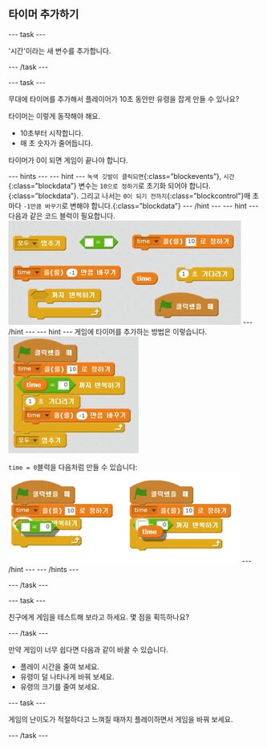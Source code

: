 ## 타이머 추가하기

--- task ---

'시간'이라는 새 변수를 추가합니다.

--- /task ---

--- task ---

무대에 타이머를 추가해서 플레이어가 10초 동안만 유령을 잡게 만들 수 있나요?

타이머는 이렇게 동작해야 해요.

+ 10초부터 시작합니다.
+ 매 초 숫자가 줄어듭니다.

타이머가 0이 되면 게임이 끝나야 합니다.

--- hints --- --- hint --- `녹색 깃발이 클릭되면`{:class=”blockevents”}, `시간`{:class=”blockdata”} 변수는 `10으로 정하기`로 초기화 되어야 합니다.{:class=”blockdata”}. 그리고 나서는 `0이 되기 전까지`{:class=”blockcontrol"}매 초마다 `-1만큼 바꾸기`로 변해야 합니다.{:class=”blockdata”} --- /hint --- --- hint --- 다음과 같은 코드 블럭이 필요합니다. ![screenshot](images/ghost-timer-blocks.png) --- /hint --- --- hint --- 게임에 타이머를 추가하는 방법은 이렇습니다. ![screenshot](images/ghost-timer-code.png)

`time = 0`블럭을 다음처럼 만들 수 있습니다: ![screenshot](images/ghost-timer-help.png) --- /hint --- --- /hints ---

--- /task ---

--- task ---

친구에게 게임을 테스트해 보라고 하세요. 몇 점을 획득하나요?

--- /task ---

만약 게임이 너무 쉽다면 다음과 같이 바꿀 수 있습니다.

+ 플레이 시간을 줄여 보세요.
+ 유령이 덜 나타나게 바꿔 보세요.
+ 유령의 크기를 줄여 보세요.

--- task ---

게임의 난이도가 적절하다고 느껴질 때까지 플레이하면서 게임을 바꿔 보세요.

--- /task ---